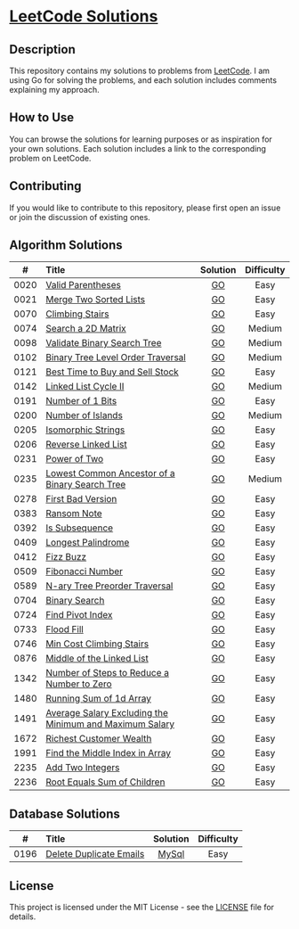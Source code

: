 # [LeetCode Solutions](https://github.com/sdimon13/leetCode)

## Description

This repository contains my solutions to problems from [LeetCode](https://leetcode.com/). I am using Go for solving the
problems, and each solution includes comments explaining my approach.

## How to Use

You can browse the solutions for learning purposes or as inspiration for your own solutions. Each solution includes a
link to the corresponding problem on LeetCode.

## Contributing

If you would like to contribute to this repository, please first open an issue or join the discussion of existing ones.

## Algorithm Solutions

|  #   | Title                                                                                                                                             |                                     Solution                                     | Difficulty |
|:----:|:--------------------------------------------------------------------------------------------------------------------------------------------------|:--------------------------------------------------------------------------------:|:----------:|
| 0020 | [Valid Parentheses](https://leetcode.com/problems/valid-parentheses/)                                                                             |                        [GO](algorithms/valid-parentheses)                        |    Easy    |
| 0021 | [Merge Two Sorted Lists](https://leetcode.com/problems/merge-two-sorted-lists/)                                                                   |                     [GO](algorithms/merge-two-sorted-lists)                      |    Easy    |
| 0070 | [Climbing Stairs](https://leetcode.com/problems/climbing-stairs/)                                                                                 |                         [GO](algorithms/climbing-stairs)                         |    Easy    |
| 0074 | [Search a 2D Matrix](https://leetcode.com/problems/search-a-2d-matrix/)                                                                           |                       [GO](algorithms/search-a-2d-matrix)                        |   Medium   |
| 0098 | [Validate Binary Search Tree](https://leetcode.com/problems/validate-binary-search-tree/)                                                         |                   [GO](algorithms/validate-binary-search-tree)                   |   Medium   |
| 0102 | [ Binary Tree Level Order Traversal](https://leetcode.com/problems/binary-tree-level-order-traversal/)                                            |                [GO](algorithms/binary-tree-level-order-traversal)                |   Medium   |
| 0121 | [Best Time to Buy and Sell Stock](https://leetcode.com/problems/best-time-to-buy-and-sell-stock/)                                                 |                 [GO](algorithms/best-time-to-buy-and-sell-stock)                 |    Easy    |
| 0142 | [Linked List Cycle II](https://leetcode.com/problems/linked-list-cycle-ii/)                                                                       |                      [GO](algorithms/linked-list-cycle-ii)                       |   Medium   |
| 0191 | [Number of 1 Bits](https://leetcode.com/problems/number-of-1-bits/)                                                                               |                        [GO](algorithms/number-of-1-bits)                         |    Easy    |
| 0200 | [Number of Islands](https://leetcode.com/problems/number-of-islands/)                                                                             |                        [GO](algorithms/number-of-islands)                        |   Medium   |
| 0205 | [Isomorphic Strings](https://leetcode.com/problems/isomorphic-strings/)                                                                           |                       [GO](algorithms/isomorphic-strings)                        |    Easy    |
| 0206 | [Reverse Linked List](https://leetcode.com/problems/reverse-linked-list/)                                                                         |                       [GO](algorithms/reverse-linked-list)                       |    Easy    |
| 0231 | [Power of Two](https://leetcode.com/problems/power-of-two/)                                                                                       |                          [GO](algorithms/power-of-two)                           |    Easy    |
| 0235 | [Lowest Common Ancestor of a Binary Search Tree](https://leetcode.com/problems/lowest-common-ancestor-of-a-binary-search-tree/)                   |         [GO](algorithms/lowest-common-ancestor-of-a-binary-search-tree)          |   Medium   |
| 0278 | [First Bad Version](https://leetcode.com/problems/first-bad-version/)                                                                             |                        [GO](algorithms/first-bad-version)                        |    Easy    |
| 0383 | [Ransom Note](https://leetcode.com/problems/ransom-note/)                                                                                         |                           [GO](algorithms/ransom-note)                           |    Easy    |
| 0392 | [Is Subsequence](https://leetcode.com/problems/is-subsequence/)                                                                                   |                         [GO](algorithms/is-subsequence)                          |    Easy    |
| 0409 | [Longest Palindrome](https://leetcode.com/problems/longest-palindrome/)                                                                           |                       [GO](algorithms/longest-palindrome)                        |    Easy    |
| 0412 | [Fizz Buzz](https://leetcode.com/problems/fizz-buzz/)                                                                                             |                            [GO](algorithms/fizz-buzz)                            |    Easy    |
| 0509 | [Fibonacci Number](https://leetcode.com/problems/fibonacci-number/)                                                                               |                        [GO](algorithms/fibonacci-number)                         |    Easy    |
| 0589 | [N-ary Tree Preorder Traversal](https://leetcode.com/problems/n-ary-tree-preorder-traversal/)                                                     |                  [GO](algorithms/n-ary-tree-preorder-traversal)                  |    Easy    |
| 0704 | [Binary Search](https://leetcode.com/problems/binary-search/)                                                                                     |                          [GO](algorithms/binary-search)                          |    Easy    |
| 0724 | [Find Pivot Index](https://leetcode.com/problems/find-pivot-index/)                                                                               |                        [GO](algorithms/find-pivot-index)                         |    Easy    |
| 0733 | [Flood Fill](https://leetcode.com/problems/flood-fill/)                                                                                           |                           [GO](algorithms/flood-fill)                            |    Easy    |
| 0746 | [Min Cost Climbing Stairs](https://leetcode.com/problems/min-cost-climbing-stairs/)                                                               |                    [GO](algorithms/min-cost-climbing-stairs)                     |    Easy    |
| 0876 | [Middle of the Linked List](https://leetcode.com/problems/middle-of-the-linked-list/)                                                             |                    [GO](algorithms/middle-of-the-linked-list)                    |    Easy    |
| 1342 | [Number of Steps to Reduce a Number to Zero](https://leetcode.com/problems/number-of-steps-to-reduce-a-number-to-zero/)                           |           [GO](algorithms/number-of-steps-to-reduce-a-number-to-zero)            |    Easy    |
| 1480 | [Running Sum of 1d Array](https://leetcode.com/problems/running-sum-of-1d-array/)                                                                 |                    [GO](algorithms/running-sum-of-1-d-array)                     |    Easy    |
| 1491 | [Average Salary Excluding the Minimum and Maximum Salary](https://leetcode.com/problems/average-salary-excluding-the-minimum-and-maximum-salary/) |     [GO](algorithms/average-salary-excluding-the-minimum-and-maximum-salary)     |    Easy    |
| 1672 | [Richest Customer Wealth](https://leetcode.com/problems/richest-customer-wealth/)                                                                 |                     [GO](algorithms/richest-customer-wealth)                     |    Easy    |
| 1991 | [Find the Middle Index in Array](https://leetcode.com/problems/find-the-middle-index-in-array/)                                                   |                 [GO](algorithms/find-the-middle-index-in-array)                  |    Easy    |
| 2235 | [Add Two Integers](https://leetcode.com/problems/add-two-integers/)                                                                               |                        [GO](algorithms/add-two-integers)                         |    Easy    |
| 2236 | [Root Equals Sum of Children](https://leetcode.com/problems/root-equals-sum-of-children/)                                                         |                   [GO](algorithms/root-equals-sum-of-children)                   |    Easy    |

## Database Solutions

|  #   | Title                                                                             |                 Solution                  | Difficulty |
|:----:|:----------------------------------------------------------------------------------|:-----------------------------------------:|:----------:|
| 0196 | [Delete Duplicate Emails](https://leetcode.com/problems/delete-duplicate-emails/) | [MySql](database/delete-duplicate-emails) |    Easy    |


## License

This project is licensed under the MIT License - see the [LICENSE](LICENSE) file for details.